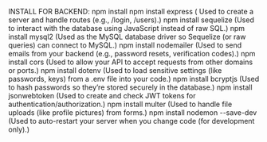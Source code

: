 INSTALL FOR BACKEND:
npm install
npm install express ( Used to create a server and handle routes (e.g., /login, /users).)
npm install sequelize (Used to interact with the database using JavaScript instead of raw SQL.)
npm install mysql2 (Used as the MySQL database driver so Sequelize (or raw queries) can connect to MySQL.)
npm install nodemailer (Used to send emails from your backend (e.g., password resets, verification codes).)
npm install cors (Used to allow your API to accept requests from other domains or ports.)
npm install dotenv (Used to load sensitive settings (like passwords, keys) from a .env file into your code.)
npm install bcryptjs (Used to hash passwords so they’re stored securely in the database.)
npm install jsonwebtoken (Used to create and check JWT tokens for authentication/authorization.)
npm install multer (Used to handle file uploads (like profile pictures) from forms.)
npm install nodemon --save-dev (Used to auto-restart your server when you change code (for development only).)